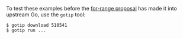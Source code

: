 To test these examples before the [for-range proposal](https://github.com/golang/go/issues/61405)
has made it into upstream Go, use the `gotip` tool:

```
$ gotip download 510541
$ gotip run ...
```

